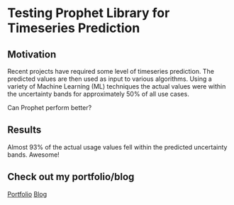 # Testing Prophet Library for Timeseries Prediction

## Motivation
Recent projects have required some level of timeseries prediction. The
predicted values are then used as input to various algorithms. Using a 
variety of Machine Learning (ML) techniques the actual values were within 
the uncertainty bands for approximately 50% of all use cases.

Can Prophet perform better? 

## Results
Almost 93% of the actual usage values fell within the predicted uncertainty
bands. Awesome!


## Check out my portfolio/blog
[Portfolio](http://www.mileshill.us)
[Blog](http://www.discovermileshill.us)

